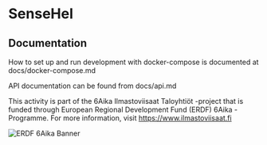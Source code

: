 # SenseHel

## Documentation

How to set up and run development with docker-compose is documented at
docs/docker-compose.md

API documentation can be found from
docs/api.md

This activity is part of the 6Aika Ilmastoviisaat Taloyhtiöt -project that is funded through European Regional Development Fund (ERDF) 6Aika -Programme. For more information, visit https://www.ilmastoviisaat.fi

![ERDF 6Aika Banner](https://raw.githubusercontent.com/VekotinVerstas/SenseHel/master/resources/6aika-eakr-vipuv-ul-banner.png)
